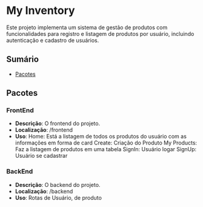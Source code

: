 # My Inventory

Este projeto implementa um sistema de gestão de produtos com funcionalidades para registro e listagem de produtos por usuário, incluindo autenticação e cadastro de usuários.

## Sumário

- [Pacotes](#pacotes)


## Pacotes

### FrontEnd

- **Descrição**: O frontend do projeto.
- **Localização**: /frontend
- **Uso**:
    Home: Está a listagem de todos os produtos do usuário com as informações em forma de card
    Create: Criação do Produto
    My Products: Faz a listagem de produtos em uma tabela
    SignIn: Usuário logar
    SignUp: Usuário se cadastrar

### BackEnd

- **Descrição**: O backend do projeto.
- **Localização**: /backend
- **Uso**:
    Rotas de Usuário, de produto
